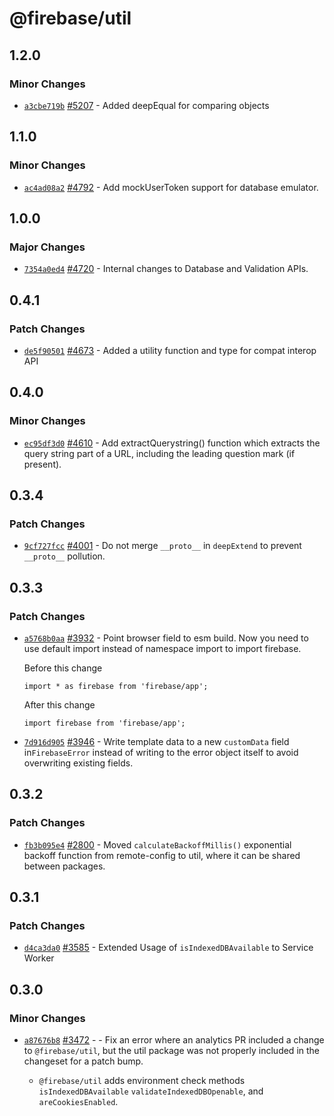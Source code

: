 # @firebase/util

## 1.2.0

### Minor Changes

- [`a3cbe719b`](https://github.com/firebase/firebase-js-sdk/commit/a3cbe719b1bd733a5c4c15ee0d0e6388d512054c) [#5207](https://github.com/firebase/firebase-js-sdk/pull/5207) - Added deepEqual for comparing objects

## 1.1.0

### Minor Changes

- [`ac4ad08a2`](https://github.com/firebase/firebase-js-sdk/commit/ac4ad08a284397ec966e991dd388bb1fba857467) [#4792](https://github.com/firebase/firebase-js-sdk/pull/4792) - Add mockUserToken support for database emulator.

## 1.0.0

### Major Changes

- [`7354a0ed4`](https://github.com/firebase/firebase-js-sdk/commit/7354a0ed438f4e3df6577e4927e8c8f8f1fbbfda) [#4720](https://github.com/firebase/firebase-js-sdk/pull/4720) - Internal changes to Database and Validation APIs.

## 0.4.1

### Patch Changes

- [`de5f90501`](https://github.com/firebase/firebase-js-sdk/commit/de5f9050137acc9ed1490082e5aa429b5de3cb2a) [#4673](https://github.com/firebase/firebase-js-sdk/pull/4673) - Added a utility function and type for compat interop API

## 0.4.0

### Minor Changes

- [`ec95df3d0`](https://github.com/firebase/firebase-js-sdk/commit/ec95df3d07e5f091f2a7f7327e46417f64d04b4e) [#4610](https://github.com/firebase/firebase-js-sdk/pull/4610) - Add extractQuerystring() function which extracts the query string part of a URL, including the leading question mark (if present).

## 0.3.4

### Patch Changes

- [`9cf727fcc`](https://github.com/firebase/firebase-js-sdk/commit/9cf727fcc3d049551b16ae0698ac33dc2fe45ada) [#4001](https://github.com/firebase/firebase-js-sdk/pull/4001) - Do not merge `__proto__` in `deepExtend` to prevent `__proto__` pollution.

## 0.3.3

### Patch Changes

- [`a5768b0aa`](https://github.com/firebase/firebase-js-sdk/commit/a5768b0aa7d7ce732279931aa436e988c9f36487) [#3932](https://github.com/firebase/firebase-js-sdk/pull/3932) - Point browser field to esm build. Now you need to use default import instead of namespace import to import firebase.

  Before this change

  ```
  import * as firebase from 'firebase/app';
  ```

  After this change

  ```
  import firebase from 'firebase/app';
  ```

* [`7d916d905`](https://github.com/firebase/firebase-js-sdk/commit/7d916d905ba16816ac8ac7c8748c83831ff614ce) [#3946](https://github.com/firebase/firebase-js-sdk/pull/3946) - Write template data to a new `customData` field in`FirebaseError` instead of writing to the error object itself to avoid overwriting existing fields.

## 0.3.2

### Patch Changes

- [`fb3b095e4`](https://github.com/firebase/firebase-js-sdk/commit/fb3b095e4b7c8f57fdb3172bc039c84576abf290) [#2800](https://github.com/firebase/firebase-js-sdk/pull/2800) - Moved `calculateBackoffMillis()` exponential backoff function from remote-config to util,
  where it can be shared between packages.

## 0.3.1

### Patch Changes

- [`d4ca3da0`](https://github.com/firebase/firebase-js-sdk/commit/d4ca3da0a59fcea1261ba69d7eb663bba38d3089) [#3585](https://github.com/firebase/firebase-js-sdk/pull/3585) - Extended Usage of `isIndexedDBAvailable` to Service Worker

## 0.3.0

### Minor Changes

- [`a87676b8`](https://github.com/firebase/firebase-js-sdk/commit/a87676b84b78ccc2f057a22eb947a5d13402949c) [#3472](https://github.com/firebase/firebase-js-sdk/pull/3472) - - Fix an error where an analytics PR included a change to `@firebase/util`, but
  the util package was not properly included in the changeset for a patch bump.

  - `@firebase/util` adds environment check methods `isIndexedDBAvailable`
    `validateIndexedDBOpenable`, and `areCookiesEnabled`.
